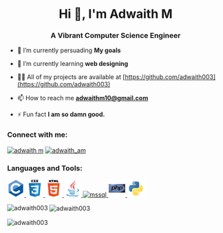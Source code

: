<h1 align="center">Hi 👋, I'm Adwaith M</h1>
<h3 align="center">A Vibrant Computer Science Engineer</h3>

- 🔭 I’m currently persuading **My goals**

- 🌱 I’m currently learning **web designing**

- 👨‍💻 All of my projects are available at [https://github.com/adwaith003](https://github.com/adwaith003)

- 📫 How to reach me **adwaithm10@gmail.com**

- ⚡ Fun fact **I am so damn good.**

<h3 align="left">Connect with me:</h3>
<p align="left">
<a href="https://linkedin.com/in/adwaith m" target="blank"><img align="center" src="https://raw.githubusercontent.com/rahuldkjain/github-profile-readme-generator/master/src/images/icons/Social/linked-in-alt.svg" alt="adwaith m" height="30" width="40" /></a>
<a href="https://instagram.com/adwaith_am" target="blank"><img align="center" src="https://raw.githubusercontent.com/rahuldkjain/github-profile-readme-generator/master/src/images/icons/Social/instagram.svg" alt="adwaith_am" height="30" width="40" /></a>
</p>

<h3 align="left">Languages and Tools:</h3>
<p align="left"> <a href="https://www.cprogramming.com/" target="_blank" rel="noreferrer"> <img src="https://raw.githubusercontent.com/devicons/devicon/master/icons/c/c-original.svg" alt="c" width="40" height="40"/> </a> <a href="https://www.w3schools.com/css/" target="_blank" rel="noreferrer"> <img src="https://raw.githubusercontent.com/devicons/devicon/master/icons/css3/css3-original-wordmark.svg" alt="css3" width="40" height="40"/> </a> <a href="https://www.w3.org/html/" target="_blank" rel="noreferrer"> <img src="https://raw.githubusercontent.com/devicons/devicon/master/icons/html5/html5-original-wordmark.svg" alt="html5" width="40" height="40"/> </a> <a href="https://www.java.com" target="_blank" rel="noreferrer"> <img src="https://raw.githubusercontent.com/devicons/devicon/master/icons/java/java-original.svg" alt="java" width="40" height="40"/> </a> <a href="https://www.microsoft.com/en-us/sql-server" target="_blank" rel="noreferrer"> <img src="https://www.svgrepo.com/show/303229/microsoft-sql-server-logo.svg" alt="mssql" width="40" height="40"/> </a> <a href="https://www.php.net" target="_blank" rel="noreferrer"> <img src="https://raw.githubusercontent.com/devicons/devicon/master/icons/php/php-original.svg" alt="php" width="40" height="40"/> </a> <a href="https://www.python.org" target="_blank" rel="noreferrer"> <img src="https://raw.githubusercontent.com/devicons/devicon/master/icons/python/python-original.svg" alt="python" width="40" height="40"/> </a> </p>

<p><img align="left" src="https://github-readme-stats.vercel.app/api/top-langs?username=adwaith003&show_icons=true&locale=en&layout=compact" alt="adwaith003" /></p>

<p>&nbsp;<img align="center" src="https://github-readme-stats.vercel.app/api?username=adwaith003&show_icons=true&locale=en" alt="adwaith003" /></p>

<p><img align="center" src="https://github-readme-streak-stats.herokuapp.com/?user=adwaith003&" alt="adwaith003" /></p>
